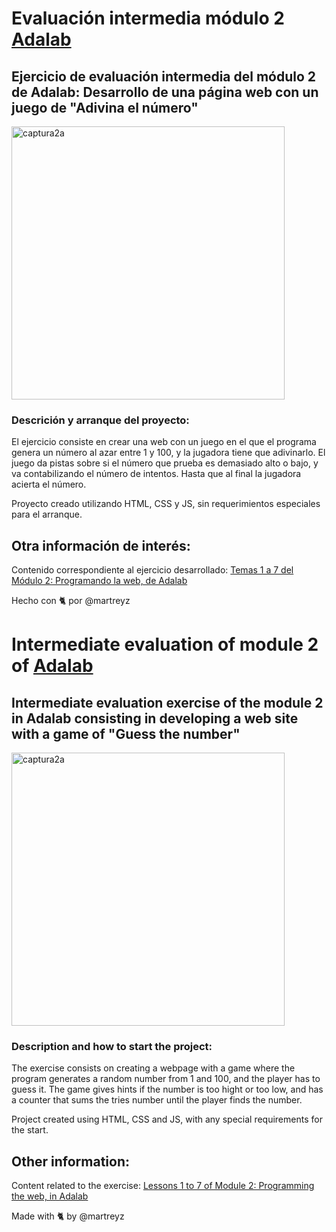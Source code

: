 # Evaluación intermedia módulo 2 [Adalab](www.adalab.es)
## Ejercicio de evaluación intermedia del módulo 2 de Adalab: Desarrollo de una página web con un juego de "Adivina el número"

<img width="437" alt="captura2a" src="https://user-images.githubusercontent.com/69849664/101239710-1b1c0380-36ea-11eb-8ff8-f085bbb5115b.PNG">

### Descrición y arranque del proyecto:

El ejercicio consiste en crear una web con un juego en el que el programa genera un número al azar entre 1 y 100, y la jugadora tiene que adivinarlo. 
El juego da pistas sobre si el número que prueba es demasiado alto o bajo, y va contabilizando el número de intentos. Hasta que al final la jugadora acierta el número.

Proyecto creado utilizando HTML, CSS y JS, sin requerimientos especiales para el arranque.

## Otra información de interés:

Contenido correspondiente al ejercicio desarrollado: [Temas 1 a 7 del Módulo 2: Programando la web, de Adalab](https://books.adalab.es/materiales-front-end-k/modulo-2-programando-la-web/js)


Hecho con :cat2: por @martreyz





# Intermediate evaluation of module 2 of [Adalab](www.adalab.es)
## Intermediate evaluation exercise of the module 2 in Adalab consisting in developing a web site with a game of "Guess the number"

<img width="437" alt="captura2a" src="https://user-images.githubusercontent.com/69849664/101239710-1b1c0380-36ea-11eb-8ff8-f085bbb5115b.PNG">

### Description and how to start the project:

The exercise consists on creating a webpage with a game where the program generates a random number from 1 and 100, and the player has to guess it. 
The game gives hints if the number is too hight or too low, and has a counter that sums the tries number until the player finds the number.

Project created using HTML, CSS and JS, with any special requirements for the start.

## Other information:

Content related to the exercise: [Lessons 1 to 7 of Module 2: Programming the web, in Adalab](https://books.adalab.es/materiales-front-end-k/modulo-2-programando-la-web/js)


Made with :cat2: by @martreyz
